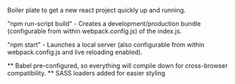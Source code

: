 Boiler plate to get a new react project quickly up and running.

"npm run-script build"
    - Creates a development/production bundle (configurable from within webpack.config.js) of the index.js. 

"npm start"
    - Launches a local server (also configurable from within webpack.config.js and live reloading enabled). 

** Babel pre-configured, so everything will compile down for cross-browser compatibility.
** SASS loaders added for easier styling
